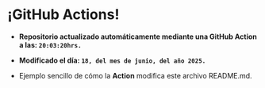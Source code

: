 # ¡GitHub Actions!
* **Repositorio actualizado automáticamente mediante una GitHub Action a las: `20:03:20hrs.`**
* **Modificado el día: `18, del mes de junio, del año 2025.`**

* Ejemplo sencillo de cómo la **Action** modifica este archivo README.md.
